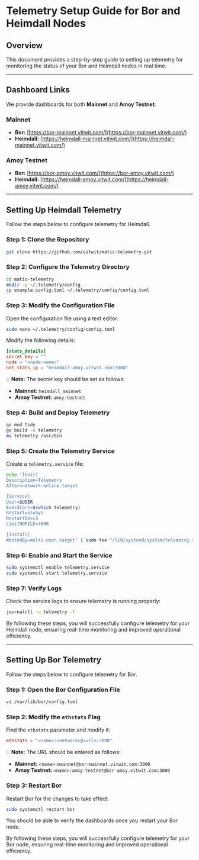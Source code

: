# Telemetry Setup Guide for Bor and Heimdall Nodes

## Overview

This document provides a step-by-step guide to setting up telemetry for monitoring the status of your Bor and Heimdall nodes in real time.

---

## Dashboard Links

We provide dashboards for both **Mainnet** and **Amoy Testnet**:

### **Mainnet**
- **Bor:** [https://bor-mainnet.vitwit.com/](https://bor-mainnet.vitwit.com/)
- **Heimdall:** [https://heimdall-mainnet.vitwit.com/](https://heimdall-mainnet.vitwit.com/)

### **Amoy Testnet**
- **Bor:** [https://bor-amoy.vitwit.com/](https://bor-amoy.vitwit.com/)
- **Heimdall:** [https://heimdall-amoy.vitwit.com/](https://heimdall-amoy.vitwit.com/)

---

## Setting Up Heimdall Telemetry

Follow the steps below to configure telemetry for Heimdall.

### **Step 1: Clone the Repository**

```sh
git clone https://github.com/vitwit/matic-telemetry.git
```

### **Step 2: Configure the Telemetry Directory**

```sh
cd matic-telemetry
mkdir -p ~/.telemetry/config
cp example.config.toml ~/.telemetry/config/config.toml
```

### **Step 3: Modify the Configuration File**

Open the configuration file using a text editor:

```sh
sudo nano ~/.telemetry/config/config.toml
```

Modify the following details:

```toml
[stats_details]
secret_key = ""
node = "<node-name>"
net_stats_ip = "heimdall-amoy.vitwit.com:3000"
```

💡 **Note:** The secret key should be set as follows:
- **Mainnet:** `heimdall_mainnet`
- **Amoy Testnet:** `amoy-testnet`

### **Step 4: Build and Deploy Telemetry**

```sh
go mod tidy
go build -o telemetry
mv telemetry /usr/bin
```

### **Step 5: Create the Telemetry Service**

Create a `telemetry.service` file:

```sh
echo "[Unit]
Description=Telemetry
After=network-online.target

[Service]
User=$USER
ExecStart=$(which telemetry)
Restart=always
RestartSec=3
LimitNOFILE=4096

[Install]
WantedBy=multi-user.target" | sudo tee "/lib/systemd/system/telemetry.service"
```

### **Step 6: Enable and Start the Service**

```sh
sudo systemctl enable telemetry.service
sudo systemctl start telemetry.service
```

### **Step 7: Verify Logs**

Check the service logs to ensure telemetry is running properly:

```sh
journalctl -u telemetry -f
```

By following these steps, you will successfully configure telemetry for your Heimdall node, ensuring real-time monitoring and improved operational efficiency.

---

## Setting Up Bor Telemetry

Follow the steps below to configure telemetry for Bor.

### **Step 1: Open the Bor Configuration File**

```sh
vi /var/lib/bor/config.toml
```

### **Step 2: Modify the `ethstats` Flag**

Find the `ethstats` parameter and modify it:

```toml
ethstats = "<name>:<network>@<url>:3000"
```

💡 **Note:** The URL should be entered as follows:
- **Mainnet:** `<name>:mainnet@bor-mainnet.vitwit.com:3000`
- **Amoy Testnet:** `<name>:amoy-testnet@bor-amoy.vitwit.com:3000`

### **Step 3: Restart Bor**

Restart Bor for the changes to take effect:

```sh
sudo systemctl restart bor
```

You should be able to verify the dashboards once you restart your Bor node.

By following these steps, you will successfully configure telemetry for your Bor node, ensuring real-time monitoring and improved operational efficiency.
